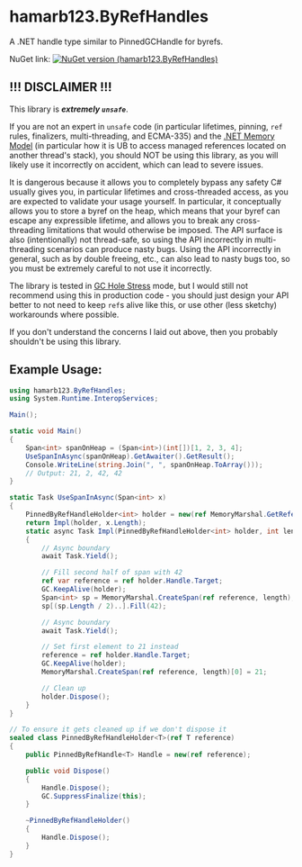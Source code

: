 # hamarb123.ByRefHandles
A .NET handle type similar to PinnedGCHandle for byrefs.

NuGet link:
[![NuGet version (hamarb123.ByRefHandles)](https://img.shields.io/nuget/v/hamarb123.ByRefHandles.svg?style=flat-square)](https://www.nuget.org/packages/hamarb123.ByRefHandles/)

## !!! DISCLAIMER !!!
This library is ***extremely `unsafe`***.

If you are not an expert in `unsafe` code (in particular lifetimes, pinning, `ref` rules, finalizers, multi-threading, and ECMA-335) and the [.NET Memory Model](https://github.com/dotnet/runtime/blob/main/docs/design/specs/Memory-model.md) (in particular how it is UB to access managed references located on another thread's stack), you should NOT be using this library, as you will likely use it incorrectly on accident, which can lead to severe issues.

It is dangerous because it allows you to completely bypass any safety C# usually gives you, in particular lifetimes and cross-threaded access, as you are expected to validate your usage yourself. In particular, it conceptually allows you to store a byref on the heap, which means that your byref can escape any expressible lifetime, and allows you to break any cross-threading limitations that would otherwise be imposed. The API surface is also (intentionally) not thread-safe, so using the API incorrectly in multi-threading scenarios can produce nasty bugs. Using the API incorrectly in general, such as by double freeing, etc., can also lead to nasty bugs too, so you must be extremely careful to not use it incorrectly.

The library is tested in [GC Hole Stress](https://github.com/dotnet/runtime/blob/main/docs/design/coreclr/jit/investigate-stress.md) mode, but I would still not recommend using this in production code - you should just design your API better to not need to keep `ref`s alive like this, or use other (less sketchy) workarounds where possible.

If you don't understand the concerns I laid out above, then you probably shouldn't be using this library.

## Example Usage:
```csharp
using hamarb123.ByRefHandles;
using System.Runtime.InteropServices;

Main();

static void Main()
{
	Span<int> spanOnHeap = (Span<int>)(int[])[1, 2, 3, 4];
	UseSpanInAsync(spanOnHeap).GetAwaiter().GetResult();
	Console.WriteLine(string.Join(", ", spanOnHeap.ToArray()));
	// Output: 21, 2, 42, 42
}

static Task UseSpanInAsync(Span<int> x)
{
	PinnedByRefHandleHolder<int> holder = new(ref MemoryMarshal.GetReference(x));
	return Impl(holder, x.Length);
	static async Task Impl(PinnedByRefHandleHolder<int> holder, int length)
	{
		// Async boundary
		await Task.Yield();

		// Fill second half of span with 42
		ref var reference = ref holder.Handle.Target;
		GC.KeepAlive(holder);
		Span<int> sp = MemoryMarshal.CreateSpan(ref reference, length);
		sp[(sp.Length / 2)..].Fill(42);

		// Async boundary
		await Task.Yield();

		// Set first element to 21 instead
		reference = ref holder.Handle.Target;
		GC.KeepAlive(holder);
		MemoryMarshal.CreateSpan(ref reference, length)[0] = 21;

		// Clean up
		holder.Dispose();
	}
}

// To ensure it gets cleaned up if we don't dispose it
sealed class PinnedByRefHandleHolder<T>(ref T reference)
{
	public PinnedByRefHandle<T> Handle = new(ref reference);

	public void Dispose()
	{
		Handle.Dispose();
		GC.SuppressFinalize(this);
	}

	~PinnedByRefHandleHolder()
	{
		Handle.Dispose();
	}
}
```
